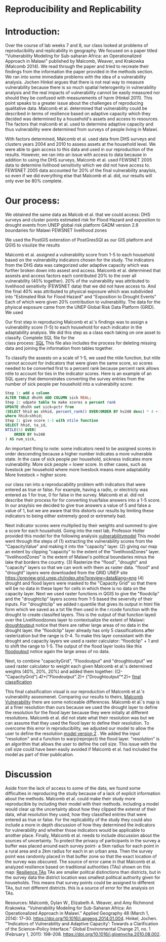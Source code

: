 # Reproducibility and Replicability
# Introduction:
Over the course of lab weeks 7 and 8, our class looked at problems of reproducibility and replicability 
in geography. We focused on a paper titled "Vulnerability Modeling for Sub-saharan Africa: an Operationalized 
Approach in Malawi" published by Malcomb, Weaver, and Krakowka (Malcomb 2014). We read through the paper and tried to recreate 
their findings from the information the paper provided in the methods section. We ran into some immediate problems
with the idea of a vulnerability analysis. Jochen Hinkel argues that there is not real way to measure vulnerability 
because there is so much spatial heterogenity in vulnerability analysis and the real impacts of 
vulnerability cannot be easily measured nor should they be confused with measurements of harm (Hinkel 2011). This point speaks to 
a greater issue about the challenges of reproducing qualitative data. Malcomb et al. determined
that vulnerability could be described in terms of resilience based on adaptive capacity which they decided was determined
by a household's assets and access to resources. The factors that malcomb et al. used to determine adaptive capacity and 
thus vulnerability were determined from surveys of people living in Malawi. 

With factors determined, Malcomb et al. used data from DHS surveys and clusters years 2004 and 2010 to assess assets at the 
household level. We were able to gain access to this data and used in our reproduction of the results. However, we ran 
into an issue with 
access to data because in addition to using the DHS surveys, Malcomb et al. used FEWSNET 2005 data to determine livlihood 
sensitivity 
which we did not have access to. FEWSNET 2005 data accounted for 20% of the final vulnerability anaylsis, so even if we did 
everything else that Malcomb et al. did, our results will only ever be 80% complete. 

# Our process: 
We obtained the same data as Malcob et al.
that we could access: 
DHS surveys and cluster points
estimated risk for Flood Hazard and exposition to drought events from UNEP global risk platform 
GADM version 2.8 boundaries for Malawi
FEWSNET livelihood zones 

We used the PostGIS extenstion of PostGresSQl as our GIS platform and QGIS to visulize the results


Malcomb et al. assigned a vulnerability score from 1-5 to each household based on the vulnerability indicators chosen for 
the study. The indicators from the DHS data was categorized uder adaptive capacity which was further broken down into assest 
and access. Malcomb et al. determined that assests and access factors each contributed 20% to the over all vulnerability (40% 
together). 
20% of the vulnerability was attributed to livelihood sensitivity (FEWSNET data) that we did not have access to. And the final
40% was attributed to physical exposure which was subdivided into "Estimated Risk for Flood Hazard" and "Exposition to Drought Events"
Each of which were given 20% contribution to vulnerability. The data for the phyiscal exposure came from the UNEP Global Risk Data
Platform (GRID). 
We used 

Our first step in reproducing Malcomb et al.'s findings was to assign a vulnerability score (1-5) to each household for each
indicator in the adaptability analysis. We did this step as a class each taking on one asset to classify. Complete SQL file for the  
class process: [SQL](https://github.com/GIS4DEV/GIS4DEV.github.io/tree/master/mwi) This file also includes the process for deleting 
missing data and joining the information from tables together. 

To classify the assests on a scale of 1-5, we used the ntile function, but ntile cannot account for indicators that 
were given the same score, so scores needed to be converted first to a percent rank because percent rank allows ntile to 
account for ties in the indicator scores. 
Here is an example of an SQL query that demonstrates converting the survey entries from the number of
sick people per household into a vulnerabilty score:

```sql
Step 1: add a column 
ALTER TABLE dhshh ADD COLUMN sick REAL;
Step 2: udpate table to make scores a percent rank  
UPDATE dhshh set sick=pctr from
(SELECT hhid as shhid, percent_rank() OVER(ORDER BY hv248 desc) * 4 + 1 as pctr FROM dhshh ) as subq
where hhid=shhid;
Step 3: give score 1-5 with ntile function 
SELECT hhid, ta_id,
NTILE(5) OVER(
	ORDER BY hv248
) AS num_sick,
 ```
An important thing to note: some indicators need to be assigned scores in order descending because a higher number indicates 
a more vulnerable state. In the case of sick people per household, sickness indicates more vulnerability. 
More sick people = lower score. In other cases, such as livestock per household where more livestock means more adaptability 
More livestock = higher score. 

our class ran into a reproducability problem with indicators that were entered as true or false. For example, having a 
radio, or electricty was entered as 1 for true, 0 for false in the survey. Malcomb et al. did not describe their process for 
for converting true/false answers into a 1-5 score. In our anaylsis we decided to give true answers a value of 5 and false a 
value of 1, but we are aware that this distorts our results by limiting these indicators to being either extremely good or 
extremely bad. 

Next indicator scores were multiplied by their weights and summed to give a score for each household. 
Going into the next lab, Professor Holler provided this model for the following analysis
[vulnerabilitymodel](labmodel.model3)
This model went through the steps of (1) extracting the vulnerability scores from the "CapacityValue" and making it into the 
"capacity" layer. (2) giving our map an extent by clipping "capacity" to the extent of the "livelihoodZones" layer. 
"livelihoodZones" is the extent of Malawi's political boundaries minus the lake that borders the 
country. (3) Rasterize the "flood", "drought" and "capacity" layers so that we can work with them as raster data. "flood" and 
"drought" layers were downloaded from the GRID UNEP site https://preview.grid.unep.ch/index.php?preview=data&lang=eng
(4) drought and flood layers were masked to the "Capacity Grid" so that there will be no data in these layer for cells in 
which there is no data on the capacity layer. 
Next we used raster functions in QGIS to give the "floodclip" and the "droughtclip" layers scores from 1-5 based the 
severvity of their inputs. For "droughtclip" we added r.quantile that gives its output in html file form which we saved as a 
txt file then used in the r.rcode function with the drought to create classifed layers. This is the output of that function 
layed over the Livelihoodzones layer to contextualize the extent of Malawi: [droughtoutput](drought.png) 
notice that there are rather large areas of no data in the drought layer. 
the "floodclip" layer already has only 5 classifications after rasterization but the range is 0-4. To make this layer 
consistant with the drought and capacity layers we used a raster calculator: "floodclip" + 1 and to shift the range to 1-5. 
The output of the flood layer looks like this [floodoutput](flood1map.png)
notice again the large areas of no data. 

Next, to combine "capacityGrid", "Floodoutput" and "droughtoutput" we used raster calculator to weight each given Malcomb 
et al.'s determined weights (40%, 20%, 20%) and added them together: ((2-"CapacityGrid")*.4)+("Floodoutput"*.2)+
("Droughtoutput"*.2)= [final classification](finalcalssmap.png) 

This final calssification visual is our reproduction of Malcomb et al.'s vulnerability assesmenet. Comparing our results to 
theirs, [Malcomb Vulnerability](MalcombVulnerability.png) there are some noticeable differences. Malcomb et al.'s map is at a finer resolution than ours because we 
used the drought layer to define the resolution for the flood layer because they were initally at different resolutions. 
Malcomb et al. did not state what their resolution was but we can assume that they used the flood layer to define their 
resolution. To overcome this error in reproducibility, we adjusted our model to allow the user to define the resolution [model version 2](vulnerability2.5.model3) . 
We added the input "resolution" and a function to warp(reproject) the flood layer. "resolution" is an algorithm that allows 
the user to define the cell size. 
This issue with the cell size could have been easily avoided if Malcomb et al. had included the model as part of thier 
publication. 

# Discussion
Aside from the lack of access to some of the data, we found some difficulties in reproducing the study because of a lack of explicit 
information about the methods. Malcomb et al. could make their study more reproducible by including their model with their methods. 
including a model would clear up the uncertainty about how they clipped the extenst of their data, what resolution they used, 
how they classified entries that were entered as true or false. For the replicability of the study they could also include a more
in depth discussion of how they determined the indicators for vulnerability and whether those indicators would be applicable to 
another place. Finally, Malcomb et al. needs to include discussion about the sources of uncertainty. 
To protect the privacy of participants in the survey a buffer was placed around each survey 
point- a 5km radius for each point in a rural area and a 2km radius for each in an urban area. Then the survey point was 
randomly placed in that buffer zone so that the exact location of the survey was obscured. The source of error came in that 
Malcomb et al. analyzed resilience based on traditional authorities (TAs) shown on this map: 
[Resilience TAs](MalcombResilienceScores.png) 
TAs are smaller politcal distinctions than districts, but in the survey data the district location was smallest political 
authority given for households. This means that survey points could be assigned to different TAs, but not different districts. 
this is a source of error for the analysis on TAs. 


Resources: Malcomb, Dylan W., Elizabeth A. Weaver, and Amy Richmond Krakowka. “Vulnerability Modeling for Sub-Saharan Africa: An Operationalized Approach in Malawi.” Applied Geography 48 (March 1, 2014): 17–30. https://doi.org/10.1016/j.apgeog.2014.01.004.
Hinkel, Jochen. “‘Indicators of Vulnerability and Adaptive Capacity’: Towards a Clarification of the Science–Policy Interface.” Global Environmental Change 21, no. 1 (February 1, 2011): 198–208. https://doi.org/10.1016/j.gloenvcha.2010.08.002.

